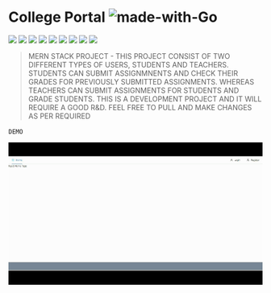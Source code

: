 # College Portal  ![made-with-Go](https://img.shields.io/badge/Made%20with-love-1f425f.svg?style=for-the-badge&logo=appveyor) 

![](https://img.shields.io/badge/version-1.0.1-orange?style=for-the-badge&logo=appveyor) ![](https://img.shields.io/badge/dependencies-up%20to%20date-success?style=for-the-badge&logo=appveyor) 
![](https://img.shields.io/badge/platform-win--32%20%7C%20win--64-lightgrey?style=for-the-badge&logo=appveyor)
![](https://img.shields.io/badge/website-offline-lightgrey?style=for-the-badge&logo=appveyor)
![](https://img.shields.io/badge/MERN-STACK-red?style=for-the-badge&logo=appveyor) ![](https://img.shields.io/badge/mongo-db-orange) ![](https://img.shields.io/badge/express%20-js-orange) ![](https://img.shields.io/badge/react-js-orange) ![](https://img.shields.io/badge/node-js-orange) 

>MERN STACK PROJECT - THIS PROJECT CONSIST OF TWO DIFFERENT TYPES OF USERS, STUDENTS AND TEACHERS. STUDENTS CAN SUBMIT ASSIGNMNENTS AND CHECK THEIR GRADES FOR PREVIOUSLY SUBMITTED ASSIGNMENTS. WHEREAS TEACHERS CAN SUBMIT ASSIGNMENTS FOR STUDENTS AND GRADE STUDENTS. THIS IS A DEVELOPMENT PROJECT AND IT WILL REQUIRE A GOOD R&D. FEEL FREE TO PULL AND MAKE CHANGES AS PER REQUIRED


```
DEMO
```
![](https://github.com/Yaswant-Kumar-Singhi/collegePortal/blob/main/Screenshot/CollegePortalGIF.gif)
